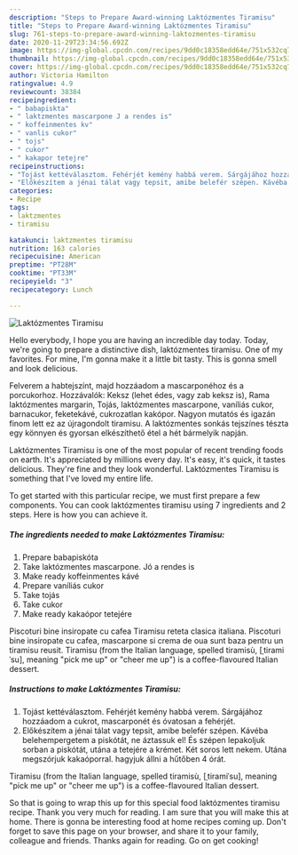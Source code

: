 ```yaml
---
description: "Steps to Prepare Award-winning Laktózmentes Tiramisu"
title: "Steps to Prepare Award-winning Laktózmentes Tiramisu"
slug: 761-steps-to-prepare-award-winning-laktozmentes-tiramisu
date: 2020-11-29T23:34:56.692Z
image: https://img-global.cpcdn.com/recipes/9dd0c18358edd64e/751x532cq70/laktozmentes-tiramisu-recept-foto.jpg
thumbnail: https://img-global.cpcdn.com/recipes/9dd0c18358edd64e/751x532cq70/laktozmentes-tiramisu-recept-foto.jpg
cover: https://img-global.cpcdn.com/recipes/9dd0c18358edd64e/751x532cq70/laktozmentes-tiramisu-recept-foto.jpg
author: Victoria Hamilton
ratingvalue: 4.9
reviewcount: 38384
recipeingredient:
- " babapiskta"
- " laktzmentes mascarpone J a rendes is"
- " koffeinmentes kv"
- " vanlis cukor"
- " tojs"
- " cukor"
- " kakapor tetejre"
recipeinstructions:
- "Tojást kettéválasztom. Fehérjét kemény habbá verem. Sárgájához hozzáadom a cukrot, mascarponét és óvatosan a fehérjét."
- "Előkészítem a jénai tálat vagy tepsit, amibe belefér szépen. Kávéba belehempergetem a piskótát, ne áztassuk el! És szépen lepakoljuk sorban a piskótát, utána a tetejére a krémet. Két soros lett nekem. Utána megszórjuk kakaóporral. hagyjuk állni a hűtőben 4 órát."
categories:
- Recipe
tags:
- laktzmentes
- tiramisu

katakunci: laktzmentes tiramisu 
nutrition: 163 calories
recipecuisine: American
preptime: "PT28M"
cooktime: "PT33M"
recipeyield: "3"
recipecategory: Lunch

---
```



![Laktózmentes Tiramisu](https://img-global.cpcdn.com/recipes/9dd0c18358edd64e/751x532cq70/laktozmentes-tiramisu-recept-foto.jpg)

Hello everybody, I hope you are having an incredible day today. Today, we're going to prepare a distinctive dish, laktózmentes tiramisu. One of my favorites. For mine, I'm gonna make it a little bit tasty. This is gonna smell and look delicious.

Felverem a habtejszínt, majd hozzáadom a mascarponéhoz és a porcukorhoz. Hozzávalók: Keksz (lehet édes, vagy zab keksz is), Rama laktózmentes margarin, Tojás, laktózmentes mascarpone, vaníliás cukor, barnacukor, feketekávé, cukrozatlan kakópor. Nagyon mutatós és igazán finom lett ez az újragondolt tiramisu. A laktózmentes sonkás tejszínes tészta egy könnyen és gyorsan elkészíthető étel a hét bármelyik napján.

Laktózmentes Tiramisu is one of the most popular of recent trending foods on earth. It's appreciated by millions every day. It's easy, it's quick, it tastes delicious. They're fine and they look wonderful. Laktózmentes Tiramisu is something that I've loved my entire life.


To get started with this particular recipe, we must first prepare a few components. You can cook laktózmentes tiramisu using 7 ingredients and 2 steps. Here is how you can achieve it.

<!--inarticleads1-->

##### The ingredients needed to make Laktózmentes Tiramisu:

1. Prepare  babapiskóta
1. Take  laktózmentes mascarpone. Jó a rendes is
1. Make ready  koffeinmentes kávé
1. Prepare  vaníliás cukor
1. Take  tojás
1. Take  cukor
1. Make ready  kakaópor tetejére


Piscoturi bine insiropate cu cafea Tiramisu reteta clasica italiana. Piscoturi bine insiropate cu cafea, mascarpone si crema de oua sunt baza pentru un tiramisu reusit. Tiramisu (from the Italian language, spelled tiramisù, [ˌtiramiˈsu], meaning &#34;pick me up&#34; or &#34;cheer me up&#34;) is a coffee-flavoured Italian dessert. 

<!--inarticleads2-->

##### Instructions to make Laktózmentes Tiramisu:

1. Tojást kettéválasztom. Fehérjét kemény habbá verem. Sárgájához hozzáadom a cukrot, mascarponét és óvatosan a fehérjét.
1. Előkészítem a jénai tálat vagy tepsit, amibe belefér szépen. Kávéba belehempergetem a piskótát, ne áztassuk el! És szépen lepakoljuk sorban a piskótát, utána a tetejére a krémet. Két soros lett nekem. Utána megszórjuk kakaóporral. hagyjuk állni a hűtőben 4 órát.


Tiramisu (from the Italian language, spelled tiramisù, [ˌtiramiˈsu], meaning &#34;pick me up&#34; or &#34;cheer me up&#34;) is a coffee-flavoured Italian dessert. 

So that is going to wrap this up for this special food laktózmentes tiramisu recipe. Thank you very much for reading. I am sure that you will make this at home. There is gonna be interesting food at home recipes coming up. Don't forget to save this page on your browser, and share it to your family, colleague and friends. Thanks again for reading. Go on get cooking!

